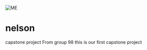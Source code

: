 ![ME](https://user-images.githubusercontent.com/104037312/164262396-55bc63df-4a87-43a5-ac5d-f8311bbcebae.jpg)
# nelson
capstone project
From group 98 this is our first capstone project
